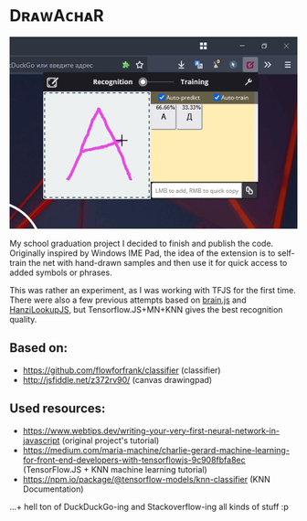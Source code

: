 # DʀᴀᴡAᴄʜᴀR
<p align=center><a href="https://1280px.github.io/drawachar"><img src="https://raw.githubusercontent.com/1280px/drawachar/master/README-img.gif"></a>
<i></i></p>

My school graduation project I decided to finish and publish the code. Originally inspired by Windows IME Pad, the idea of the extension is to self-train the net with hand-drawn samples and then use it for quick access to added symbols or phrases.

This was rather an experiment, as I was working with TFJS for the first time. There were also a few previous attempts based on [brain.js](https://github.com/BrainJS/brain.js) and [HanziLookupJS](https://github.com/gugray/HanziLookupJS), but Tensorflow.JS+MN+KNN gives the best recognition quality.


## Based on:
- https://github.com/flowforfrank/classifier (classifier)
- http://jsfiddle.net/z372rv90/ (canvas drawingpad)

## Used resources:
- https://www.webtips.dev/writing-your-very-first-neural-network-in-javascript (original project's tutorial)
- https://medium.com/maria-machine/charlie-gerard-machine-learning-for-front-end-developers-with-tensorflowjs-9c908fbfa8ec (TensorFlow.JS + KNN machine learning tutorial)
- https://npm.io/package/@tensorflow-models/knn-classifier (KNN Documentation)
    
...+ hell ton of DuckDuckGo-ing and Stackoverflow-ing all kinds of stuff :p